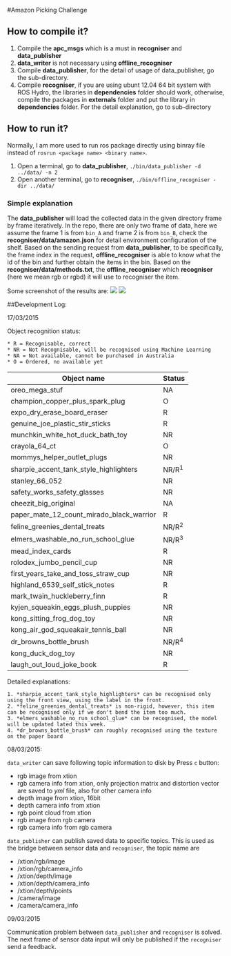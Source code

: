 #Amazon Picking Challenge

## How to compile it?

1.  Compile the **apc_msgs** which is a must in **recogniser** and **data_publisher**
2.  **data_writer** is not necessary using **offline_recogniser**
3.  Compile **data_publisher**, for the detail of usage of data_publisher, go the sub-directory.
4.  Compile **recogniser**, if you are using ubunt 12.04 64 bit system with ROS Hydro, the libraries in **dependencies** folder should work, otherwise, compile the packages in **externals** folder and put the library in **dependencies** folder. For the detail explanation, go to sub-directory


## How to run it?

Normally, I am more used to run ros package directly using binray file instead of `rosrun <package name> <binary name>`.

1. Open a terminal, go to **data_publisher**, `./bin/data_publisher -d ../data/ -n 2`
2. Open another terminal, go to **recogniser**, `./bin/offline_recogniser -dir ../data/`

### Simple explanation

The **data_publisher** will load the collected data in the given directory frame by frame iteratively. In the repo, there are only two frame of data, here we assume the frame 1 is from `bin_A` and frame 2 is from `bin_B`, check the **recogniser/data/amazon.json** for detail environment configuration of the shelf. Based on the sending request from **data_publisher**, to be specifically, the frame index in the request, **offline_recogniser** is able to know what the id of the bin and further obtain the items in the bin. Based on the **recogniser/data/methods.txt**, the **offline_recogniser** which **recogniser** (here we mean rgb or rgbd) it will use to recogniser the item.

Some screenshot of the results are:
![](http://d.pcs.baidu.com/thumbnail/f3bb28ddf7cd61a44f64d2fc4cb5fcbb?fid=2587132861-250528-882813956686291&time=1425978000&rt=pr&sign=FDTAER-DCb740ccc5511e5e8fedcff06b081203-1VUSZ%2bnN1oNBnoFcsCKDIkt84O4%3d&expires=8h&prisign=unknow&chkbd=0&chkv=0&size=c10000_u10000&quality=90)
![](http://d.pcs.baidu.com/thumbnail/f9215859a53006193a8448e093a8bd98?fid=2587132861-250528-526655755935820&time=1425978000&rt=pr&sign=FDTAER-DCb740ccc5511e5e8fedcff06b081203-Bvh7BgnZMJF7RSER18P41QCuldM%3d&expires=8h&prisign=unknow&chkbd=0&chkv=0&size=c10000_u10000&quality=90)


##Development Log:

17/03/2015

Object recognition status:

	* R = Recognisable, correct
	* NR = Not Recognisable, will be recognised using Machine Learning
	* NA = Not available, cannot be purchased in Australia
	* O = Ordered, no available yet

| Object name                              | Status |
|------------------------------------------|--------|
| oreo_mega_stuf                           | NA     |
| champion_copper_plus_spark_plug          | O      |
| expo_dry_erase_board_eraser              | R      |
| genuine_joe_plastic_stir_sticks          | R      |
| munchkin_white_hot_duck_bath_toy         | NR     |
| crayola_64_ct                            | O      |
| mommys_helper_outlet_plugs               | NR     |
| sharpie_accent_tank_style_highlighters   | NR/R<sup>1</sup>   |
| stanley_66_052                           | NR     |
| safety_works_safety_glasses              | NR     |
| cheezit_big_original                     | NA     |
| paper_mate_12_count_mirado_black_warrior | R      |
| feline_greenies_dental_treats            | NR/R<sup>2</sup>   |
| elmers_washable_no_run_school_glue       | NR/R<sup>3</sup>   |
| mead_index_cards                         | R      |
| rolodex_jumbo_pencil_cup                 | NR     |
| first_years_take_and_toss_straw_cup      | NR     |
| highland_6539_self_stick_notes           | R      |
| mark_twain_huckleberry_finn              | R      |
| kyjen_squeakin_eggs_plush_puppies        | NR     |
| kong_sitting_frog_dog_toy                | NR     |
| kong_air_god_squeakair_tennis_ball       | NR     |
| dr_browns_bottle_brush                   | NR/R<sup>4</sup>   |
| kong_duck_dog_toy                        | NR     |
| laugh_out_loud_joke_book                 | R      |

Detailed explanations:
	
	1. *sharpie_accent_tank_style_highlighters* can be recognised only using the front view, using the label in the front.
	2. *feline_greenies_dental_treats* is non-rigid, however, this item can be recognised only if we don't bend the item too much.
	3. *elmers_washable_no_run_school_glue* can be recognised, the model will be updated lated this week.
	4. *dr_browns_bottle_brush* can roughly recognised using the texture on the paper board

08/03/2015: 

`data_writer` can save following topic information to disk by Press `c` button:

  * rgb image from xtion
  * rgb camera info from xtion, only projection matrix and distortion vector are saved to *yml* file, also for other camera info
  * depth image from xtion, 16bit
  * depth camera info from xtion
  * rgb point cloud from xtion
  * rgb image from rgb camera
  * rgb camera info from rgb camera
  
`data_publisher` can publish saved data to specific topics. This is used as the bridge between sensor data and `recogniser`, the topic name are

  * /xtion/rgb/image
  * /xtion/rgb/camera_info
  * /xtion/depth/image
  * /xtion/depth/camera_info
  * /xtion/depth/points
  * /camera/image
  * /camera/camera_info

09/03/2015

Communication problem between `data_publisher` and `recogniser` is solved.
The next frame of sensor data input will only be published if the `recogniser` send a feedback.



